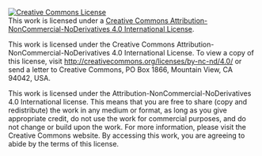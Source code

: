 <a rel="license" href="http://creativecommons.org/licenses/by-nc-nd/4.0/"><img alt="Creative Commons License" style="border-width:0" src="https://i.creativecommons.org/l/by-nc-nd/4.0/88x31.png" /></a><br />This work is licensed under a <a rel="license" href="http://creativecommons.org/licenses/by-nc-nd/4.0/">Creative Commons Attribution-NonCommercial-NoDerivatives 4.0 International License</a>.

This work is licensed under the Creative Commons Attribution-NonCommercial-NoDerivatives 4.0 International License. To view a copy of this license, visit http://creativecommons.org/licenses/by-nc-nd/4.0/ or send a letter to Creative Commons, PO Box 1866, Mountain View, CA 94042, USA.

This work is licensed under the Attribution-NonCommercial-NoDerivatives 4.0 International license. This means that you are free to share (copy and redistribute) the work in any medium or format, as long as you give appropriate credit, do not use the work for commercial purposes, and do not change or build upon the work. For more information, please visit the Creative Commons website. By accessing this work, you are agreeing to abide by the terms of this license.
